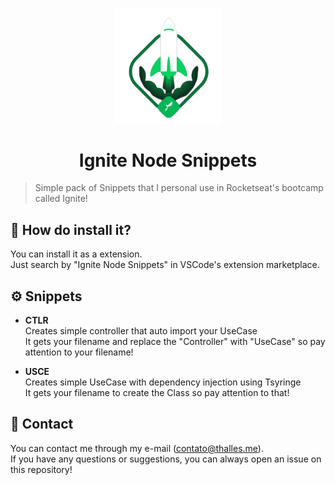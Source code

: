 <p align="center">
<img width="170" src="assets/icon.png" />
</p>
<h1 align="center">Ignite Node Snippets</h1>

> Simple pack of Snippets that I personal use in Rocketseat's bootcamp called Ignite!

## 🚀 How do install it?

You can install it as a extension.  
Just search by "Ignite Node Snippets" in VSCode's extension marketplace.

## ⚙️ Snippets

- **CTLR**  
Creates simple controller that auto import your UseCase  
It gets your filename and replace the "Controller" with "UseCase" so pay attention to your filename!

- **USCE**  
Creates simple UseCase with dependency injection using Tsyringe  
It gets your filename to create the Class so pay attention to that!

## 📨 Contact
You can contact me through my e-mail (contato@thalles.me).  
If you have any questions or suggestions, you can always open an issue on this repository!